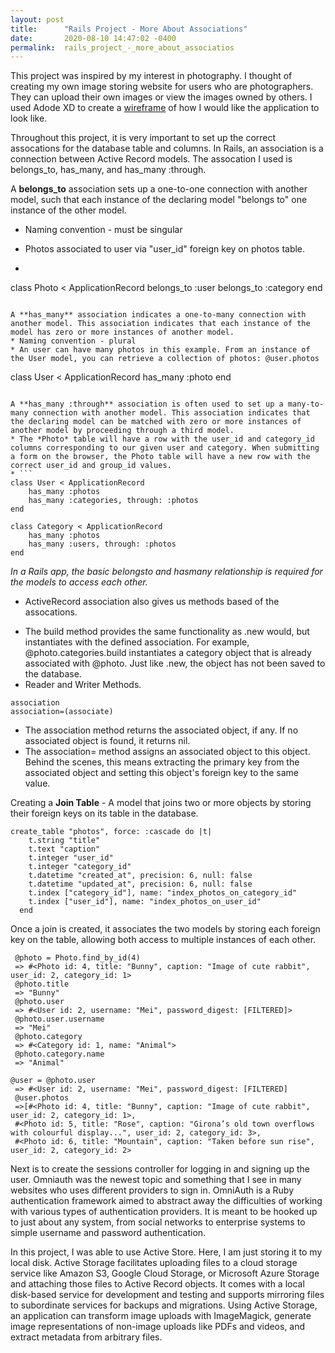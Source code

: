 ```yaml
---
layout: post
title:      "Rails Project - More About Associations"
date:       2020-08-10 14:47:02 -0400
permalink:  rails_project_-_more_about_associatios
---
```



This project was inspired by my interest in photography. I thought of creating my own image storing website for users who are photographers. They can upload their own images or view the images owned by others. I used Adode XD to create a [wireframe](https://ibb.co/ph10tdS) of how I would like the application to look like. 

Throughout this project, it is very important to set up the correct assocations for the database table and columns. In Rails, an association is a connection between Active Record models. The assocation I used is belongs_to, has_many, and has_many :through. 

A **belongs_to** association sets up a one-to-one connection with another model, such that each instance of the declaring model "belongs to" one instance of the other model. 

* Naming convention - must be singular
* Photos associated to user via "user_id" foreign key on photos table. 

* ```
class Photo < ApplicationRecord
    belongs_to :user
    belongs_to :category
end
```

A **has_many** association indicates a one-to-many connection with another model. This association indicates that each instance of the model has zero or more instances of another model.
* Naming convention - plural
* An user can have many photos in this example. From an instance of the User model, you can retrieve a collection of photos: @user.photos
```
class User < ApplicationRecord
     has_many :photo
end
```

A **has_many :through** association is often used to set up a many-to-many connection with another model. This association indicates that the declaring model can be matched with zero or more instances of another model by proceeding through a third model.
* The *Photo* table will have a row with the user_id and category_id columns corresponding to our given user and category. When submitting a form on the browser, the Photo table will have a new row with the correct user_id and group_id values.
* ```
class User < ApplicationRecord
    has_many :photos
    has_many :categories, through: :photos
end
```
```
class Category < ApplicationRecord
    has_many :photos
    has_many :users, through: :photos
end
```
*In a Rails app, the basic belongsto and hasmany relationship is required for the models to access each other.*
* ActiveRecord association also gives us methods based of the assocations. 
- The build method provides the same functionality as .new would, but instantiates with the defined association. For example, @photo.categories.build instantiates a category object that is already associated with @photo. Just like .new, the object has not been saved to the database. 
- Reader and Writer Methods. 
```
association
association=(associate)
```

- The association method returns the associated object, if any. If no associated object is found, it returns nil. 
- The association= method assigns an associated object to this object. Behind the scenes, this means extracting the primary key from the associated object and setting this object's foreign key to the same value.

Creating a **Join Table** - A model that joins two or more objects by storing their foreign keys on its table in the database.
```
create_table "photos", force: :cascade do |t|
    t.string "title"
    t.text "caption"
    t.integer "user_id"
    t.integer "category_id"
    t.datetime "created_at", precision: 6, null: false
    t.datetime "updated_at", precision: 6, null: false
    t.index ["category_id"], name: "index_photos_on_category_id"
    t.index ["user_id"], name: "index_photos_on_user_id"
  end
```
Once a join is created, it associates the two models by storing each foreign key on the table, allowing both access to multiple instances of each other.

```
 @photo = Photo.find_by_id(4)
 => #<Photo id: 4, title: "Bunny", caption: "Image of cute rabbit", user_id: 2, category_id: 1>
 @photo.title
 => "Bunny" 
 @photo.user
 => #<User id: 2, username: "Mei", password_digest: [FILTERED]>
 @photo.user.username
 => "Mei" 
 @photo.category
 => #<Category id: 1, name: "Animal">
 @photo.category.name
 => "Animal" 
 
@user = @photo.user
 => #<User id: 2, username: "Mei", password_digest: [FILTERED]
 @user.photos
 =>[#<Photo id: 4, title: "Bunny", caption: "Image of cute rabbit", user_id: 2, category_id: 1>,
 #<Photo id: 5, title: "Rose", caption: "Girona’s old town overflows with colourful display...", user_id: 2, category_id: 3>, 
 #<Photo id: 6, title: "Mountain", caption: "Taken before sun rise", user_id: 2, category_id: 2>
```

Next is to create the sessions controller for logging in and signing up the user. Omniauth was the newest topic and something that I see in many websites who uses different providers to sign in. OmniAuth is a Ruby authentication framework aimed to abstract away the difficulties of working with various types of authentication providers. It is meant to be hooked up to just about any system, from social networks to enterprise systems to simple username and password authentication.

In this project, I was able to use Active Store. Here, I am just storing it to my local disk. Active Storage facilitates uploading files to a cloud storage service like Amazon S3, Google Cloud Storage, or Microsoft Azure Storage and attaching those files to Active Record objects. It comes with a local disk-based service for development and testing and supports mirroring files to subordinate services for backups and migrations. Using Active Storage, an application can transform image uploads with ImageMagick, generate image representations of non-image uploads like PDFs and videos, and extract metadata from arbitrary files.
